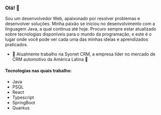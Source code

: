 ### Olá! 👋

Sou um desenvolvedor Web, apaixonado por resolver problemas e desenvolver soluções. Minha paixão se iniciou no desenvolvimento com a linguagem Java, a qual continua até hoje.
Procuro sempre estar atualizado sobre tecnologias disponíveis para o mundo da programação, e este é o lugar onde você pode ver cada uma das minhas ideias e aprendizados praticados.

- 🔭 Atualmente trabalho na Syonet CRM, a empresa líder no mercado de CRM automotivo da América Latina 🫨

#### Tecnologias nas quais trabalho:

- Java
- PSQL
- React
- Typescript
- SpringBoot
- Quarkus
